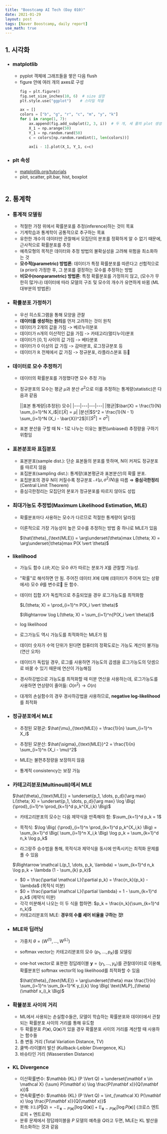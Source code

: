 ```yaml
---
title: "Boostcamp AI Tech (Day 010)"
date: 2021-01-29
layout: post
tags: [Naver Boostcamp, daily report]
use_math: true
---
```


## 1. 시각화

* ### matplotlib
    * pyplot 객체에 그래프들을 쌓은 다음 flush
    * figure 안에 여러 개의 axes로 구성
        ```python
        fig = plt.figure()
        fig.set_size_inches(10, 6)  # size 설정
        plt.style.use("ggplot")    # 스타일 적용

        ax = []
        colors = ["b", "g", "r", "c", "m", "y", "k"]
        for i in range(1, 7):
            ax.append(fig.add_subplot(2, 3, i))  # 두 개, 세 줄의 plot 생성
            X_1 = np.arange(50)
            Y_1 = np.random.rand(50)
            c = colors[np.random.randint(1, len(colors))]

            ax[i - 1].plot(X_1, Y_1, c=c)
        ```
* ### plt 속성
    * [matplotlib.org/tutorials](https://matplotlib.org/tutorials/index.html)
    * plot, scatter, plt.bar, hist, boxplot
<br><br>

## 2. 통계학

* ### 통계적 모델링
    * 적절한 가정 위에서 확률분포를 추정(inference)하는 것이 목표
    * 기계학습과 통계학이 공통적으로 추구하는 목표
    * 유한한 개수의 데이터만 관찰해서 모집단의 분포를 정확하게 알 수 없기 때문에, 근사적으로 확률분포를 추정
    * 예측모형의 목적은 데이터와 추정 방법의 불확실성을 고려해 위험을 최소화하는 것
    * **모수적(parametric) 방법론**: 데이터가 특정 확률분포를 따른다고 선험적으로(a priori) 가정한 후, 그 분포를 결정하는 모수를 추정하는 방법
    * **비모수(nonparametric) 방법론**: 특정 확률분포를 가정하지 않고, (모수가 무한히 많거나) 데이터에 따라 모델의 구조 및 모수의 개수가 유연하게 바뀜 (ML 대부분의 방법론)
* ### 확률분포 가정하기
    * 우선 히스토그램을 통해 모양을 관찰
    * **데이터를 생성하는 원리**를 먼저 고려하는 것이 원칙
    * 데이터가 2개의 값을 가짐 -> 베르누이분포
    * 데이터가 n개의 이산적인 값을 가짐 -> 카테고리(멀티누이)분포
    * 데이터가 $[0,1]$ 사이의 값 가짐 -> 베타분포
    * 데이터가 0 이상의 값 가짐 -> 감마분포, 로그정규분포 등
    * 데이터가 $\mathbb R$ 전체에서 값 가짐 -> 정규분포, 라플라스분포 등
* ### 데이터로 모수 추정하기
    * 데이터의 확률분포를 가정했다면 모수 추정 가능
    * 정규분포의 모수는 평균 $\mu$과 분산 $\sigma^2$으로 이를 추정하는 통계량(statistic)은 다음과 같음

        ||표본 통계량|(추정된) 모수|
        |---|---|---|---|
        |평균|$\bar{X} = \frac{1}{N} \sum_{i=1}^N X_i$|$\mathbb E [\bar{X}] = \mu$|
        |분산|$S^2 = \frac{1}{N - 1} \sum_{i=1}^N (X_i - \bar{X})^2$|$\mathbb E [S^2] = \sigma^2$|

    * 표본 분산을 구할 때 N - 1로 나누는 이유는 불편(unbiased) 추정량을 구하기 위함임

* ### 표본분포와 표집분포
    * 표본분포(sample dist.): 단순 표본들의 분포를 뜻하며, N이 커져도 정규분포를 따르지 않음
    * 표집분포(sampling dist.): 통계량(표본평균과 표본분산)의 확률 분포.
    * 표집분포의 경우 N이 커질수록 정규분포 $\mathcal N (\mu, \sigma^2 / N)$을 따름 $\Rightarrow$ **중심극한정리** (Central Limit Theorem)
    * 중심극한정리는 모집단의 분포가 정규분포를 따르지 않아도 성립
* ### 최대가능도 추정법(Maximum Likelihood Estimation, MLE)
    * 확률분포마다 사용하는 모수가 다르므로 적절한 통계량이 달라짐
    * 이론적으로 가장 가능성이 높은 모수를 추정하는 방법 중 하나로 MLE가 있음

        $\hat{\theta}_{\text{MLE}} = \arg\underset{\theta}max L(\theta; X) = \arg\underset{\theta}max P(X \vert \theta)$
    
* ### likelihood
    * 가능도 함수 $L(\theta; X)$는 모수 $\theta$가 따르는 분포가 $X$를 관찰할 가능성.
    * "확률"로 해석하면 안 됨. 주어진 데이터 $X$에 대해 (데이터가 주어져 있는 상황에서) 모수 $\theta$를 변수로 둔 함수.
    * 데이터 집합 $X$가 독립적으로 추출되었을 경우 로그가능도를 최적화함

        $L(\theta; X) = \prod_{i=1}^n P(X_i \vert \theta)$

        $\Rightarrow \log L(\theta; X) = \sum_{i=1}^n{P(X_i \vert \theta)}$

    * log likelihood
     * 로그가능도 역시 가능도를 최적화하는 MLE가 됨
     * 데이터 숫자가 수억 단위가 된다면 컴퓨터의 정확도로는 가능도 계산이 불가능 (연산 오차)
     * 데이터가 독립일 경우, 로그를 사용하면 가능도의 곱셈을 로그가능도의 덧셈으로 바꿀 수 있기 때문에 연산이 가능해짐
     * 경사하강법으로 가능도를 최적화할 때 미분 연산을 사용하는데, 로그가능도를 사용하면 연상량이 줄어듦: $O(n^2) \rightarrow O(n)$
     * 대개의 손실함수의 경우 경사하강법을 사용하므로, **negative log-likelihood**를 최적화 
* ### 정규분포에서 MLE
    * 추정된 모평균: $\hat{\mu}_{\text{MLE}} = \frac{1}{n} \sum_{i=1}^n X_i$
    * 추정된 모분산: $\hat{\sigma}_{\text{MLE}}^2 = \frac{1}{n} \sum_{i=1}^n (X_i - \mu)^2$

    * MLE는 불편추정량을 보장하지 않음
    * 통계적 consistency는 보장 가능
* ### 카테고리분포(Multinoulli)에서 MLE

    $\hat{\theta}_{\text{MLE}} = \underset{p_1, \dots, p_d}{\arg max} L(\theta; X) = \underset{p_1, \dots, p_d}{\arg max} \log \Big(  {\prod}_{i=1}^n \prod_{k=1}^d p_k^{X_i,k} \Big)$

    * 카테고리분포의 모수는 다음 제약식을 만족해야 함: $\sum_{k=1}^d p_k = 1$

    * 목적식: $\log \Big( {\prod}_{i=1}^n \prod_{k=1}^d p_k^{X_i,k} \Big) = \sum_{k=1}^d \Big( \sum_{i=1}^n X_i,k \Big) \log p_k = \sum_{k=1}^d n_k \log p_k$

    * 라그랑주 승수법을 통해, 목적식과 제약식을 동시에 만족시키는 최적화 문제를 풀 수 있음

    $\Rightarrow \mathcal L(p_1, \dots, p_k, \lambda) = \sum_{k=1}^d n_k \log p_k + \lambda (1 - \sum_{k} p_k)$

    * $0 = \frac{\partial \mathcal L}{\partial p_k} = \frac{n_k}{p_k} - \lambda$ (목적식 미분)
    * $0 = \frac{\partial \mathcal L}{\partial \lambda} = 1 - \sum_{k=1}^d p_k$ (제약식 미분)
    * 각각 미분해서 나오는 이 두 식을 합하면: $p_k = \frac{n_k}{\sum_{k=1}^d n_k}$
     * 카테고리분포의 MLE: **경우의 수를 세어 비율을 구하는 것!**
* ### MLE와 딥러닝
    * 가중치 $\theta = (W^{(1)}, \dots, W^{(L)})$
    * softmax vector는 카테고리분포의 모수 $(p_1, \dots, p_K)$를 모델링
    * one-hot vector로 표현한 정답레이블 $\mathbf y = (y_1, \dots, y_k)$를 관찰데이터로 이용해, 확률분포인 softmax vector의 log likelihood를 최적화할 수 있음

        $\hat{\theta}_{\text{MLE}} = \arg\underset{\theta} max \frac{1}{n} \sum_{i=1}^n \sum_{k=1}^K y_{i,k} \log \Big( \text{MLP}_{\theta} (\mathbf x_i)_k \Big)$

* ### 확뷸분포 사이의 거리
    * ML에서 사용되는 손실함수들은, 모델이 학습하는 확률분포와 데이터에서 관찰되는 확률분포 사이의 거리를 통해 유도함
    * 두 확률분포 $P(\mathbf x), Q(\mathbf x)$가 있을 경우 확률분포 사이의 거리를 계산할 때 사용하는 함수들
     1) 총 변동 거리 (Total Variation Distance, TV)
     2) 쿨백-라이블러 발산 (Kullback-Leibler Divergence, KL)
     3) 바슈타인 거리 (Wasserstien Distance)
* ### KL Divergence
    * 이산확률변수: $\mathbb {KL} (P \Vert Q) = \underset{\mathbf x \in \mathcal X} {\sum} P(\mathbf x) \log \frac{P(\mathbf x)}{Q(\mathbf x)}$
    * 연속확률변수: $\mathbb {KL} (P \Vert Q) = \int_{\mathcal X} P(\mathbf x) \log \frac{P(\mathbf x)}{Q(\mathbf x)}$
    * 분해: $\mathbb {KL} (P \Vert Q) = - \mathbb E_{\mathbf x \sim P(\mathbf x)} [\log Q(\mathbf x)] + \mathbb E_{\mathbf x \sim P(\mathbf x)} [\log P(\mathbf x)]$ (크로스 엔트로피 + 엔트로피)
    * 분류 문제에서 정답레이블을 $P$ 모델의 예측을 $Q$라고 두면, MLE는 KL 발산을 최소화하는 것과 같음
<br><br>
